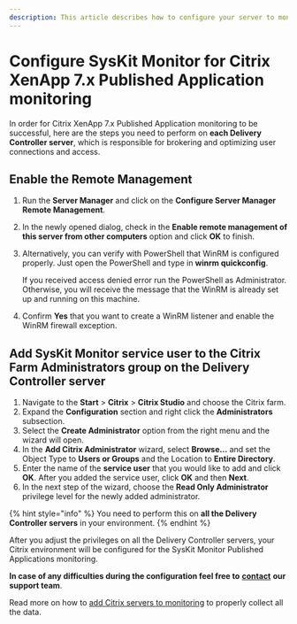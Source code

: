 ```yaml
---
description: This article describes how to configure your server to monitor Citrix Published Applications with the SysKit Monitor.
---
```


# Configure SysKit Monitor for Citrix XenApp 7.x Published Application monitoring

In order for Citrix XenApp 7.x Published Application monitoring to be successful, here are the steps you need to perform on **each Delivery Controller server**, which is responsible for brokering and optimizing user connections and access.

## Enable the Remote Management

1. Run the **Server Manager** and click on the **Configure Server Manager Remote Management**.
2. In the newly opened dialog, check in the **Enable remote management of this server from other computers** option and click **OK** to finish.
3. Alternatively, you can verify with PowerShell that WinRM is configured properly. Just open the PowerShell and type in **winrm quickconfig**.

   If you received access denied error run the PowerShell as Administrator. Otherwise, you will receive the message that the WinRM is already set up and running on this machine.

4. Confirm **Yes** that you want to create a WinRM listener and enable the WinRM firewall exception.

## Add SysKit Monitor service user to the Citrix Farm Administrators group on the Delivery Controller server

1. Navigate to the **Start** &gt; **Citrix** &gt; **Citrix Studio** and choose the Citrix farm.
2. Expand the **Configuration** section and right click the **Administrators** subsection.
3. Select the **Create Administrator** option from the right menu and the wizard will open.
4. In the **Add Citrix Administrator** wizard, select **Browse...** and set the Object Type to **Users or Groups** and the Location to **Entire Directory**.
5. Enter the name of the **service user** that you would like to add and click **OK**. After you added the service user, click **OK** and then **Next**.
6. In the next step of the wizard, choose the **Read Only Administrator** privilege level for the newly added administrator.

{% hint style="info" %}
You need to perform this on **all the Delivery Controller servers** in your environment.
{% endhint %}

After you adjust the privileges on all the Delivery Controller servers, your Citrix environment will be configured for the SysKit Monitor Published Applications monitoring.

**In case of any difficulties during the configuration feel free to** [**contact**](https://www.syskit.com/company/contact-us) **our support team**.

Read more on how to [add Citrix servers to monitoring](../computers/add-citrix-servers.md) to properly collect all the data.

